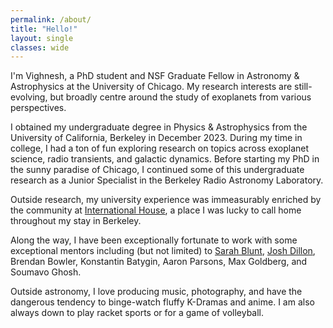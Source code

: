 ```yaml
---
permalink: /about/
title: "Hello!"
layout: single
classes: wide
---
```


I'm Vighnesh, a PhD student and NSF Graduate Fellow in Astronomy & Astrophysics at the University of Chicago. My research interests are still-evolving, but broadly centre around the study of exoplanets from various perspectives. 

I obtained my undergraduate degree in Physics & Astrophysics from the University of California, Berkeley in December 2023. During my time in college, I had a ton of fun exploring research on topics across exoplanet science, radio transients, and galactic dynamics. Before starting my PhD in the sunny paradise of Chicago, I continued some of this undergraduate research as a Junior Specialist in the Berkeley Radio Astronomy Laboratory.

Outside research, my university experience was immeasurably enriched by the community at <a href="https://ihouse.berkeley.edu/">International House</a>, a place I was lucky to call home throughout my stay in Berkeley.  

Along the way, I have been exceptionally fortunate to work with some exceptional mentors including (but not limited) to  <a href="https://sites.google.com/g.harvard.edu/sarah/home">Sarah Blunt</a>, <a href="https://joshdillon.com/">Josh Dillon</a>, Brendan Bowler, Konstantin Batygin, Aaron Parsons, Max Goldberg, and Soumavo Ghosh.  

Outside astronomy, I love producing music, photography, and have the dangerous tendency to binge-watch fluffy K-Dramas and anime. I am also always down to play racket sports or for a game of volleyball.